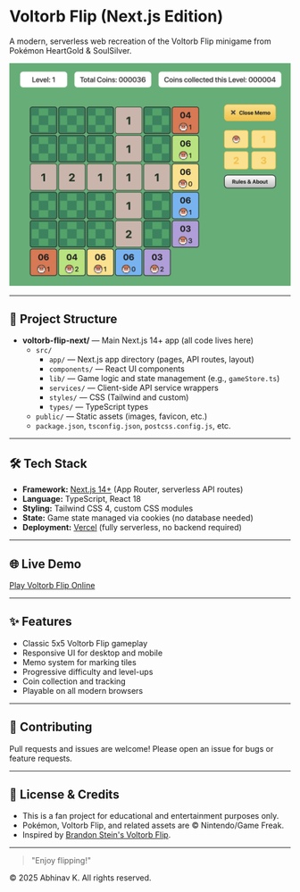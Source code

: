 # Voltorb Flip (Next.js Edition)

A modern, serverless web recreation of the Voltorb Flip minigame from Pokémon HeartGold & SoulSilver.

![Voltorb Flip Screenshot](screenshot.png)

---

## 🚀 Project Structure

- **voltorb-flip-next/** — Main Next.js 14+ app (all code lives here)
  - `src/`
    - `app/` — Next.js app directory (pages, API routes, layout)
    - `components/` — React UI components
    - `lib/` — Game logic and state management (e.g., `gameStore.ts`)
    - `services/` — Client-side API service wrappers
    - `styles/` — CSS (Tailwind and custom)
    - `types/` — TypeScript types
  - `public/` — Static assets (images, favicon, etc.)
  - `package.json`, `tsconfig.json`, `postcss.config.js`, etc.

---

## 🛠️ Tech Stack

- **Framework:** [Next.js 14+](https://nextjs.org/) (App Router, serverless API routes)
- **Language:** TypeScript, React 18
- **Styling:** Tailwind CSS 4, custom CSS modules
- **State:** Game state managed via cookies (no database needed)
- **Deployment:** [Vercel](https://vercel.com/) (fully serverless, no backend required)

---

## 🌐 Live Demo

[Play Voltorb Flip Online](https://voltorb-flip-murex.vercel.app/)

---

## ✨ Features
- Classic 5x5 Voltorb Flip gameplay
- Responsive UI for desktop and mobile
- Memo system for marking tiles
- Progressive difficulty and level-ups
- Coin collection and tracking
- Playable on all modern browsers

---

## 🤝 Contributing
Pull requests and issues are welcome! Please open an issue for bugs or feature requests.

---

## 📄 License & Credits
- This is a fan project for educational and entertainment purposes only.
- Pokémon, Voltorb Flip, and related assets are © Nintendo/Game Freak.
- Inspired by [Brandon Stein's Voltorb Flip](https://www.brandonstein.com/projects/voltorbflip).

---

> "Enjoy flipping!"

© 2025 Abhinav K. All rights reserved.